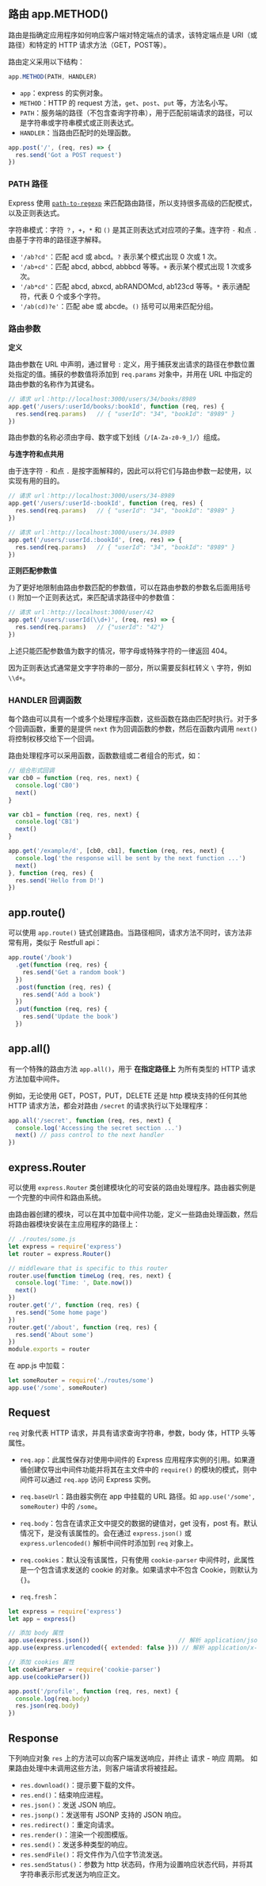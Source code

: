 
## 路由 app.METHOD()

路由是指确定应用程序如何响应客户端对特定端点的请求，该特定端点是 URI（或路径）和特定的 HTTP 请求方法（GET，POST等）。

路由定义采用以下结构：

```js
app.METHOD(PATH, HANDLER)
```

- `app`：express 的实例对象。
- `METHOD`：HTTP 的 request 方法，`get`、`post`、`put` 等，方法名小写。
- `PATH`：服务端的路径（不包含查询字符串），用于匹配前端请求的路径，可以是字符串或字符串模式或正则表达式。
- `HANDLER`：当路由匹配时的处理函数。

```js
app.post('/', (req, res) => {
  res.send('Got a POST request')
})
```

### PATH 路径

Express 使用 [`path-to-regexp`](https://github.com/pillarjs/path-to-regexp) 来匹配路由路径，所以支持很多高级的匹配模式，以及正则表达式。

字符串模式：字符 `？`，`+`，`*` 和 `()` 是其正则表达式对应项的子集。连字符 `-` 和点 `.` 由基于字符串的路径逐字解释。

- `'/ab?cd'`：匹配 acd 或 abcd。`?` 表示某个模式出现 0 次或 1 次。
- `'/ab+cd'`：匹配 abcd, abbcd, abbbcd 等等。`+` 表示某个模式出现 1 次或多次。
- `'/ab*cd'`：匹配 abcd, abxcd, abRANDOMcd, ab123cd 等等。`*` 表示通配符，代表 0 个或多个字符。
- `'/ab(cd)?e'`：匹配 abe 或 abcde。`()` 括号可以用来匹配分组。

### 路由参数

**定义**

路由参数在 URL 中声明，通过冒号 `:` 定义，用于捕获发出请求的路径在参数位置处指定的值。捕获的参数值将添加到 `req.params` 对象中，并用在 URL 中指定的路由参数的名称作为其键名。

```js
// 请求 url：http://localhost:3000/users/34/books/8989
app.get('/users/:userId/books/:bookId', function (req, res) {
  res.send(req.params)   // { "userId": "34", "bookId": "8989" }
})
```

路由参数的名称必须由字母、数字或下划线（`/[A-Za-z0-9_]/`）组成。

**与连字符和点共用**

由于连字符 `-` 和点 `.` 是按字面解释的，因此可以将它们与路由参数一起使用，以实现有用的目的。

```js
// 请求 url：http://localhost:3000/users/34-8989
app.get('/users/:userId-:bookId', function (req, res) {
  res.send(req.params)   // { "userId": "34", "bookId": "8989" }
})
```

```js
// 请求 url：http://localhost:3000/users/34.8989
app.get('/users/:userId.:bookId', (req, res) => {
  res.send(req.params)   // { "userId": "34", "bookId": "8989" }
})
```

**正则匹配参数值**

为了更好地限制由路由参数匹配的参数值，可以在路由参数的参数名后面用括号 `()` 附加一个正则表达式，来匹配请求路径中的参数值：

```js
// 请求 url：http://localhost:3000/user/42
app.get('/users/:userId(\\d+)', (req, res) => {
  res.send(req.params)   // {"userId": "42"}
})
```

上述只能匹配参数值为数字的情况，带字母或特殊字符的一律返回 404。

因为正则表达式通常是文字字符串的一部分，所以需要反斜杠转义 `\` 字符，例如 `\\d+`。

### HANDLER 回调函数

每个路由可以具有一个或多个处理程序函数，这些函数在路由匹配时执行。对于多个回调函数，重要的是提供 `next` 作为回调函数的参数，然后在函数内调用 `next()` 将控制权移交给下一个回调。

路由处理程序可以采用函数，函数数组或二者组合的形式，如：

```js
// 组合形式回调
var cb0 = function (req, res, next) {
  console.log('CB0')
  next()
}

var cb1 = function (req, res, next) {
  console.log('CB1')
  next()
}

app.get('/example/d', [cb0, cb1], function (req, res, next) {
  console.log('the response will be sent by the next function ...')
  next()
}, function (req, res) {
  res.send('Hello from D!')
})
```

## app.route()

可以使用 `app.route()` 链式创建路由。当路径相同，请求方法不同时，该方法非常有用，类似于 Restfull api：

```js
app.route('/book')
  .get(function (req, res) {
    res.send('Get a random book')
  })
  .post(function (req, res) {
    res.send('Add a book')
  })
  .put(function (req, res) {
    res.send('Update the book')
  })
```

## app.all()

有一个特殊的路由方法 `app.all()`，用于 **在指定路径上** 为所有类型的 HTTP 请求方法加载中间件。

例如，无论使用 GET，POST，PUT，DELETE 还是 http 模块支持的任何其他 HTTP 请求方法，都会对路由 `/secret` 的请求执行以下处理程序：

```js
app.all('/secret', function (req, res, next) {
  console.log('Accessing the secret section ...')
  next() // pass control to the next handler
})
```

## express.Router

可以使用 `express.Router` 类创建模块化的可安装的路由处理程序。路由器实例是一个完整的中间件和路由系统。

由路由器创建的模块，可以在其中加载中间件功能，定义一些路由处理函数，然后将路由器模块安装在主应用程序的路径上：

```js
// ./routes/some.js
let express = require('express')
let router = express.Router()

// middleware that is specific to this router
router.use(function timeLog (req, res, next) {
  console.log('Time: ', Date.now())
  next()
})
router.get('/', function (req, res) {
  res.send('Some home page')
})
router.get('/about', function (req, res) {
  res.send('About some')
})
module.exports = router
```

在 app.js 中加载：

```js
let someRouter = require('./routes/some')
app.use('/some', someRouter)
```

## Request 

`req` 对象代表 HTTP 请求，并具有请求查询字符串，参数，body 体，HTTP 头等属性。

- `req.app`：此属性保存对使用中间件的 Express 应用程序实例的引用。如果遵循创建仅导出中间件功能并将其在主文件中的 `require()` 的模块的模式，则中间件可以通过 `req.app` 访问 Express 实例。

- `req.baseUrl`：路由器实例在 app 中挂载的 URL 路径。如 `app.use('/some', someRouter)` 中的 `/some`。

- `req.body`：包含在请求正文中提交的数据的键值对，get 没有，post 有。默认情况下，是没有该属性的。会在通过 `express.json()` 或 `express.urlencoded()` 解析中间件时添加到 `req` 对象上。

- `req.cookies`：默认没有该属性，只有使用 `cookie-parser` 中间件时，此属性是一个包含请求发送的 cookie 的对象。如果请求中不包含 Cookie，则默认为 `{}`。

- `req.fresh`：


```js
let express = require('express')
let app = express()

// 添加 body 属性
app.use(express.json())                         // 解析 application/json
app.use(express.urlencoded({ extended: false })) // 解析 application/x-www-form-urlencoded

// 添加 cookies 属性
let cookieParser = require('cookie-parser')
app.use(cookieParser())

app.post('/profile', function (req, res, next) {
  console.log(req.body)
  res.json(req.body)
})
```















## Response

下列响应对象 `res` 上的方法可以向客户端发送响应，并终止 请求 - 响应 周期。 如果路由处理中未调用这些方法，则客户端请求将被挂起。

- `res.download()`：提示要下载的文件。
- `res.end()`：结束响应进程。
- `res.json()`：发送 JSON 响应。
- `res.jsonp()`：发送带有 JSONP 支持的 JSON 响应。
- `res.redirect()`：重定向请求。
- `res.render()`：渲染一个视图模版。
- `res.send()`：发送多种类型的响应。
- `res.sendFile()`：将文件作为八位字节流发送。
- `res.sendStatus()`：参数为 http 状态码，作用为设置响应状态代码，并将其字符串表示形式发送为响应正文。
